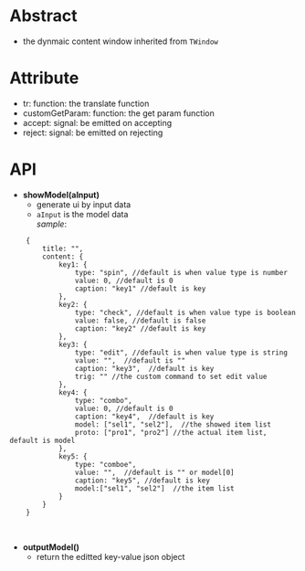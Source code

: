 # Abstract
* the dynmaic content window inherited from `TWindow`  

# Attribute
* tr: function: the translate function  
* customGetParam: function: the get param function  
* accept: signal: be emitted on accepting  
* reject: signal: be emitted on rejecting  

# API  
* **showModel(aInput)**  
    - generate ui by input data  
    - `aInput` is the model data  
_sample_:  
```
    {
        title: "",
        content: {
            key1: {
                type: "spin", //default is when value type is number
                value: 0, //default is 0
                caption: "key1" //default is key
            },
            key2: {
                type: "check", //default is when value type is boolean
                value: false, //default is false
                caption: "key2" //default is key
            },
            key3: {
                type: "edit", //default is when value type is string
                value: "",  //default is ""
                caption: "key3",  //default is key
                trig: "" //the custom command to set edit value
            },
            key4: {
                type: "combo",
                value: 0, //default is 0
                caption: "key4",  //default is key
                model: ["sel1", "sel2"],  //the showed item list
                proto: ["pro1", "pro2"] //the actual item list, default is model
            },
            key5: {
                type: "comboe",
                value: "",  //default is "" or model[0]
                caption: "key5", //default is key
                model:["sel1", "sel2"]  //the item list
            }
        }
    }
```  
</br>

* **outputModel()**
    - return the editted key-value json object  
</br>